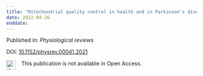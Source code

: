 ```yaml
---
title: "Mitochondrial quality control in health and in Parkinson's disease."
date: 2022-04-26
enddate:
---
```


Published in: *Physiological reviews*

DOI: [10.1152/physrev.00041.2021](https://doi.org/10.1152/physrev.00041.2021)

<img src="https://upload.wikimedia.org/wikipedia/commons/thumb/0/0e/Closed_Access_logo_transparent.svg/1200px-Closed_Access_logo_transparent.svg.png" alt="drawing" width="25" align="left"/> &nbsp;&nbsp;&nbsp;This publication is not available in Open Access.


